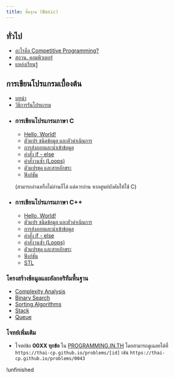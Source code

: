 ```yaml
---
title: พื้นฐาน (Basic)
---
```


## ทั่วไป
- [อะไรคือ Competitive Programming?](/general/intro-cp)
- [สอวน. คอมพิวเตอร์](/general/posn)
- [แหล่งเรียนรู้](/general/resources)

## การเขียนโปรแกรมเบื้องต้น
- [บทนำ](/prog-basic/)
- [วิธีการรันโปรแกรม](/prog-basic/run-code)

<!-- ### การเขียนโปรแกรมภาษา C

(สามารถอ่านหรือไม่อ่านก็ได้ แต่ควรอ่าน หากศูนย์บังคับให้ใช้ C)

- [Hello, World!](/prog-basic/c/hello-world)
- [ตัวแปร ชนิดข้อมูล และตัวดำเนินการ](/prog-basic/c/variable)
- [การส่งออกและนำเข้าข้อมูล](/prog-basic/c/input-output)
- [คำสั่ง if - else](/prog-basic/c/if-else)
- [คำสั่งวนซ้ำ (For Loop)](/prog-basic/c/for-loop)
- [ตัวแปรชุด และสายอักขระ](/prog-basic/c/array)
- [ฟังก์ชัน](/prog-basic/c/function) -->

<!-- ### การเขียนโปรแกรมภาษา C++
- [Hello, World!](/prog-basic/cpp/hello-world)
- [ตัวแปร ชนิดข้อมูล และตัวดำเนินการ](/prog-basic/cpp/variable)
- [การส่งออกและนำเข้าข้อมูล](/prog-basic/cpp/input-output)
- [คำสั่ง if - else](/prog-basic/cpp/if-else)
- [คำสั่งวนซ้ำ (For Loop)](/prog-basic/cpp/for-loop)
- [ตัวแปรชุด และสายอักขระ](/prog-basic/cpp/array)
- [ฟังก์ชัน](/prog-basic/cpp/function)
- [STL](/prog-basic/cpp/stl) -->

<div class="grid cards" markdown>

-   ### การเขียนโปรแกรมภาษา C

    - [Hello, World!](/prog-basic/c/hello-world)
    - [ตัวแปร ชนิดข้อมูล และตัวดำเนินการ](/prog-basic/c/variable)
    - [การส่งออกและนำเข้าข้อมูล](/prog-basic/c/input-output)
    - [คำสั่ง if - else](/prog-basic/c/if-else)
    - [คำสั่งวนซ้ำ (Loops)](/prog-basic/c/loops)
    - [ตัวแปรชุด และสายอักขระ](/prog-basic/c/array)
    - [ฟังก์ชัน](/prog-basic/c/function)

    (สามารถอ่านหรือไม่อ่านก็ได้ แต่ควรอ่าน หากศูนย์บังคับให้ใช้ C)

-   ### การเขียนโปรแกรมภาษา C++
    - [Hello, World!](/prog-basic/cpp/hello-world)
    - [ตัวแปร ชนิดข้อมูล และตัวดำเนินการ](/prog-basic/cpp/variable)
    - [การส่งออกและนำเข้าข้อมูล](/prog-basic/cpp/input-output)
    - [คำสั่ง if - else](/prog-basic/cpp/if-else)
    - [คำสั่งวนซ้ำ (Loops)](/prog-basic/cpp/loops)
    - [ตัวแปรชุด และสายอักขระ](/prog-basic/cpp/array)
    - [ฟังก์ชัน](/prog-basic/cpp/function)
    - [STL](/prog-basic/cpp/stl)

</div>


### โครงสร้างข้อมูลและอัลกอริทึมพื้นฐาน  
- [Complexity Analysis](/dsa-basic/complexity)
- [Binary Search](/dsa-basic/binary-search)
- [Sorting Algorithms](/dsa-basic/sorting)
- [Stack](/dsa-basic/stack)
- [Queue](/dsa-basic/queue)

### โจทย์เพิ่มเติม

- โจทย์ข้อ **00XX ทุกข้อ** ใน [PROGRAMMING.IN.TH](https://programming.in.th) โดยสามารถดูเฉลยได้ที่ `https://thai-cp.github.io/problems/[id]` เช่น `https://thai-cp.github.io/problems/0043`

!unfinished
